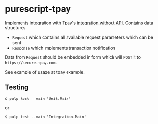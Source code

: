 # purescript-tpay

Implements integration with Tpay's [integration without API](https://docs.tpay.com/#!/Tpay/tpay_no_api).
Contains data structures
 - `Request` which contains all available request parameters which can be sent
 - `Response` which implements transaction notification
 
Data from `Request` should be embedded in form which will `POST` it to `https://secure.tpay.com`.

See example of usage at [tpay example](https://github.com/lambdaterms/purescript-tpay-example).


## Testing

  ```shell
  $ pulp test --main 'Unit.Main'
  ```
  or

  ```shell
  $ pulp test --main 'Integration.Main'
  ```
